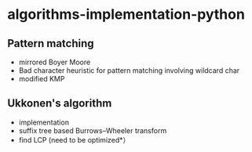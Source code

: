 # algorithms-implementation-python

## Pattern matching
- mirrored Boyer Moore
- Bad character heuristic for pattern matching involving wildcard char
- modified KMP

## Ukkonen's algorithm
- implementation 
- suffix tree based Burrows–Wheeler transform
- find LCP (need to be optimized*）
